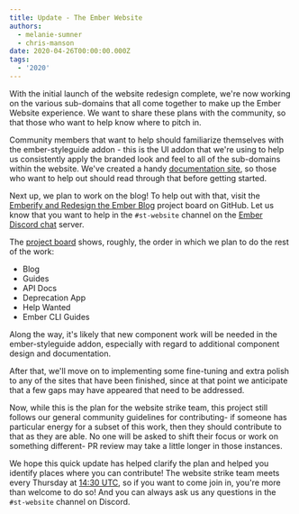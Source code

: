 ```yaml
---
title: Update - The Ember Website
authors:
  - melanie-sumner
  - chris-manson
date: 2020-04-26T00:00:00.000Z
tags:
  - '2020'
---
```



With the initial launch of the website redesign complete, we're now working on the various sub-domains that all come together to make up the Ember Website experience. We want to share these plans with the community, so that those who want to help know where to pitch in.

Community members that want to help should familiarize themselves with the ember-styleguide addon - this is the UI addon that we're using to help us consistently apply the branded look and feel to all of the sub-domains within the website. We've created a handy [documentation site](https://ember-styleguide.netlify.app/), so those who want to help out should read through that before getting started.

Next up, we plan to work on the blog! To help out with that, visit the [Emberify and Redesign the Ember Blog](https://github.com/orgs/ember-learn/projects/15) project board on GitHub. Let us know that you want to help in the `#st-website` channel on the [Ember Discord chat](https://discord.gg/emberjs) server.

The [project board](https://github.com/orgs/ember-learn/projects/39) shows, roughly, the order in which we plan to do the rest of the work:

- Blog
- Guides
- API Docs
- Deprecation App
- Help Wanted
- Ember CLI Guides

Along the way, it's likely that new component work will be needed in the ember-styleguide addon, especially with regard to additional component design and documentation.

After that, we'll move on to implementing some fine-tuning and extra polish to any of the sites that have been finished, since at that point we anticipate that a few gaps may have appeared that need to be addressed.

Now, while this is the plan for the website strike team, this project still follows our general community guidelines for contributing- if someone has particular energy for a subset of this work, then they should contribute to that as they are able. No one will be asked to shift their focus or work on something different- PR review may take a little longer in those instances.

We hope this quick update has helped clarify the plan and helped you identify places where you can contribute! The website strike team meets every Thursday at [14:30 UTC](https://meetingzone.app/utc/thursday/1430), so if you want to come join in, you're more than welcome to do so! And you can always ask us any questions in the `#st-website` channel on Discord.
